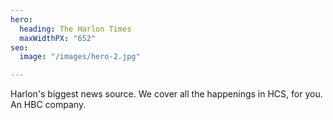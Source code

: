 ```yaml
---
hero:
  heading: The Harlon Times
  maxWidthPX: "652"
seo:
  image: "/images/hero-2.jpg"

---
```

Harlon's biggest news source. We cover all the happenings in HCS, for you. An HBC company.